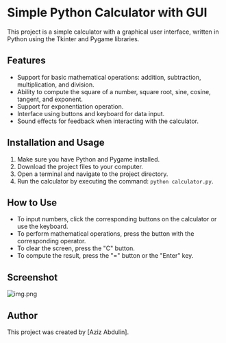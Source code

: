 # Simple Python Calculator with GUI

This project is a simple calculator with a graphical user interface, written in Python using the Tkinter and Pygame libraries.

## Features

- Support for basic mathematical operations: addition, subtraction, multiplication, and division.
- Ability to compute the square of a number, square root, sine, cosine, tangent, and exponent.
- Support for exponentiation operation.
- Interface using buttons and keyboard for data input.
- Sound effects for feedback when interacting with the calculator.

## Installation and Usage

1. Make sure you have Python and Pygame installed.
2. Download the project files to your computer.
3. Open a terminal and navigate to the project directory.
4. Run the calculator by executing the command: `python calculator.py`.

## How to Use

- To input numbers, click the corresponding buttons on the calculator or use the keyboard.
- To perform mathematical operations, press the button with the corresponding operator.
- To clear the screen, press the "C" button.
- To compute the result, press the "=" button or the "Enter" key.

## Screenshot

![img.png](img.png)

## Author

This project was created by [Aziz Abdulin].

